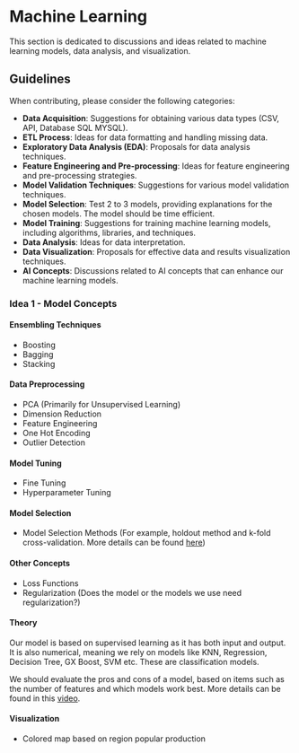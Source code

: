 # Machine Learning

This section is dedicated to discussions and ideas related to machine learning models, data analysis, and visualization.

## Guidelines

When contributing, please consider the following categories:

- **Data Acquisition**: Suggestions for obtaining various data types (CSV, API, Database SQL MYSQL).
- **ETL Process**: Ideas for data formatting and handling missing data.
- **Exploratory Data Analysis (EDA)**: Proposals for data analysis techniques.
- **Feature Engineering and Pre-processing**: Ideas for feature engineering and pre-processing strategies.
- **Model Validation Techniques**: Suggestions for various model validation techniques.
- **Model Selection**: Test 2 to 3 models, providing explanations for the chosen models. The model should be time efficient.
- **Model Training**: Suggestions for training machine learning models, including algorithms, libraries, and techniques.
- **Data Analysis**: Ideas for data interpretation.
- **Data Visualization**: Proposals for effective data and results visualization techniques.
- **AI Concepts**: Discussions related to AI concepts that can enhance our machine learning models.

### Idea 1 - Model Concepts

#### Ensembling Techniques
- Boosting
- Bagging
- Stacking

#### Data Preprocessing
- PCA (Primarily for Unsupervised Learning)
- Dimension Reduction
- Feature Engineering
- One Hot Encoding
- Outlier Detection

#### Model Tuning
- Fine Tuning
- Hyperparameter Tuning

#### Model Selection
- Model Selection Methods (For example, holdout method and k-fold cross-validation. More details can be found [here](./Model%20selection.txt))

#### Other Concepts
- Loss Functions
- Regularization (Does the model or the models we use need regularization?)

#### Theory

Our model is based on supervised learning as it has both input and output. It is also numerical, meaning we rely on models like KNN, Regression, Decision Tree, GX Boost, SVM etc. These are classification models.

We should evaluate the pros and cons of a model, based on items such as the number of features and which models work best. More details can be found in this [video](https://www.youtube.com/watch?v=iUUSamG4P80&ab_channel=Siddhardhan).

#### Visualization

- Colored map based on region popular production